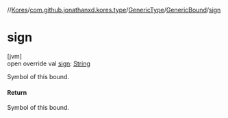 //[Kores](../../../../index.md)/[com.github.jonathanxd.kores.type](../../index.md)/[GenericType](../index.md)/[GenericBound](index.md)/[sign](sign.md)

# sign

[jvm]\
open override val [sign](sign.md): [String](https://kotlinlang.org/api/latest/jvm/stdlib/kotlin/-string/index.html)

Symbol of this bound.

#### Return

Symbol of this bound.
